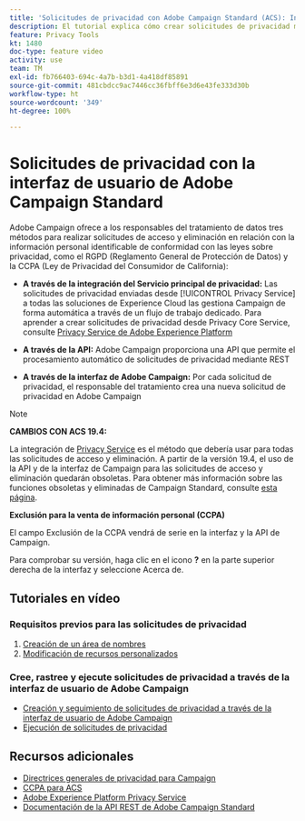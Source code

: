 ```yaml
---
title: 'Solicitudes de privacidad con Adobe Campaign Standard (ACS): Información general'
description: El tutorial explica cómo crear solicitudes de privacidad mediante la interfaz de Adobe Campaign Standard.
feature: Privacy Tools
kt: 1480
doc-type: feature video
activity: use
team: TM
exl-id: fb766403-694c-4a7b-b3d1-4a418df85891
source-git-commit: 481cbdcc9ac7446cc36fbff6e3d6e43fe333d30b
workflow-type: ht
source-wordcount: '349'
ht-degree: 100%

---
```


# Solicitudes de privacidad con la interfaz de usuario de Adobe Campaign Standard

Adobe Campaign ofrece a los responsables del tratamiento de datos tres métodos para realizar solicitudes de acceso y eliminación en relación con la información personal identificable de conformidad con las leyes sobre privacidad, como el RGPD (Reglamento General de Protección de Datos) y la CCPA (Ley de Privacidad del Consumidor de California):

* **A través de la integración del Servicio principal de privacidad:** Las solicitudes de privacidad enviadas desde [!UICONTROL Privacy Service] a todas las soluciones de Experience Cloud las gestiona Campaign de forma automática a través de un flujo de trabajo dedicado. Para aprender a crear solicitudes de privacidad desde Privacy Core Service, consulte [Privacy Service de Adobe Experience Platform](https://www.adobe.io/apis/experienceplatform/gdpr.html)

* **A través de la API:** Adobe Campaign proporciona una API que permite el procesamiento automático de solicitudes de privacidad mediante REST

* **A través de la interfaz de Adobe Campaign:** Por cada solicitud de privacidad, el responsable del tratamiento crea una nueva solicitud de privacidad en Adobe Campaign

>[!NOTE]
>
> **CAMBIOS CON ACS 19.4:**
> 
> La integración de [Privacy Service](https://www.adobe.io/apis/experienceplatform/gdpr.html) es el método que debería usar para todas las solicitudes de acceso y eliminación. A partir de la versión 19.4, el uso de la API y de la interfaz de Campaign para las solicitudes de acceso y eliminación quedarán obsoletas. Para obtener más información sobre las funciones obsoletas y eliminadas de Campaign Standard, consulte [esta página](https://experienceleague.adobe.com/docs/campaign-standard/using/release-notes/deprecated-features.html?lang=es).
>
>**Exclusión para la venta de información personal (CCPA)**
>
> El campo Exclusión de la CCPA vendrá de serie en la interfaz y la API de Campaign.
>
> Para comprobar su versión, haga clic en el icono **?** en la parte superior derecha de la interfaz y seleccione Acerca de.

## Tutoriales en vídeo

### Requisitos previos para las solicitudes de privacidad

1. [Creación de un área de nombres](/help/privacy/namespaces-for-privacy-requests.md)
1. [Modificación de recursos personalizados](/help/privacy/custom-resources-for-privacy-requests.md)

### Cree, rastree y ejecute solicitudes de privacidad a través de la interfaz de usuario de Adobe Campaign

* [Creación y seguimiento de solicitudes de privacidad a través de la interfaz de usuario de Adobe Campaign](/help/privacy/create-and-track-privacy-requests.md)
* [Ejecución de solicitudes de privacidad](/help/privacy/execute-privacy-requests.md)

## Recursos adicionales

* [Directrices generales de privacidad para Campaign](https://experienceleague.adobe.com/docs/campaign-classic/using/getting-started/privacy/privacy-management.html?lang=es#getting-started)
* [CCPA para ACS](https://experienceleague.adobe.com/docs/campaign-standard/using/getting-started/privacy/privacy-requests.html?lang=es#privacy-requests)
* [Adobe Experience Platform Privacy Service](https://www.adobe.io/apis/experienceplatform/gdpr.html)
* [Documentación de la API REST de Adobe Campaign Standard](https://final-docs.campaign.adobe.com/doc/standard/en/api/ACS_API.html#privacy-management)
